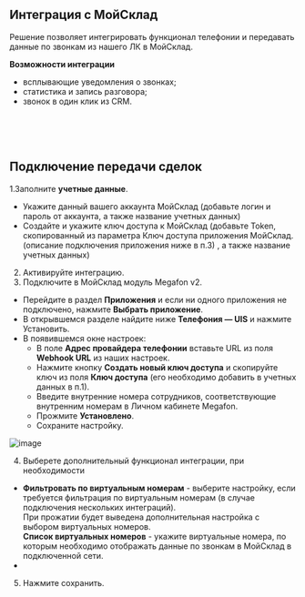 ## Интеграция с МойСклад <br />

Решение позволяет интегрировать функционал телефонии и передавать данные по звонкам из нашего ЛК в МойСклад.<br /> 

**Возможности интеграции**  <br />

- всплывающие уведомления о звонках;
- статистика и запись разговора;
- звонок в один клик из CRM.

<br />
<br />
<br />

## Подключение передачи сделок   <br />

1.Заполните **учетные данные**. <br /> 

- Укажите данный вашего аккаунта МойСклад (добавьте логин и пароль от аккаунта, а также название учетных данных)
- Создайте и укажите ключ доступа к МойСклад (добавьте Token, скопированный из параметра Ключ доступа приложения МойСклад. (описание подключения приложения ниже в п.3) , а также название учетных данных)
 
2. Активируйте интеграцию.
3. Подключите в МойСклад модуль Megafon v2.

 - Перейдите в раздел **Приложения** и если ни одного приложения не подключено, нажмите **Выбрать приложение**.
 - В открывшемся разделе найдите ниже **Телефония — UIS** и нажмите Установить.
 - В появившемся окне настроек: <br />
   - В поле **Адрес провайдера телефонии** вставьте URL из поля **Webhook URL** из наших настроек.
   - Нажмите кнопку **Создать новый ключ доступа** и скопируйте ключ из поля **Ключ доступа** (его необходимо добавить в учетных данных в п.1).
   - Введите внутренние номера сотрудников, соответствующие внутренним номерам в Личном кабинете Megafon.
   - Прожмите **Установлено**.
   - Сохраните настройку. <br />
   
![image](moysklad_module.gif)   

4. Выберете дополнительный функционал интеграции, при необходимости <br />
- **Фильтровать по виртуальным номерам** - выберите настройку, если требуется фильтрация по виртуальным номерам (в случае подключения нескольких интеграций). <br />
При прожатии будет выведена дополнительная настройка с выбором виртуальных номеров. <br />
**Список виртуальных номеров** - укажите виртуальные номера, по которым необходимо отображать данные по звонкам в МойСклад в подключенной сети. <br />
- 

5. Нажмите сохранить. <br />
    

